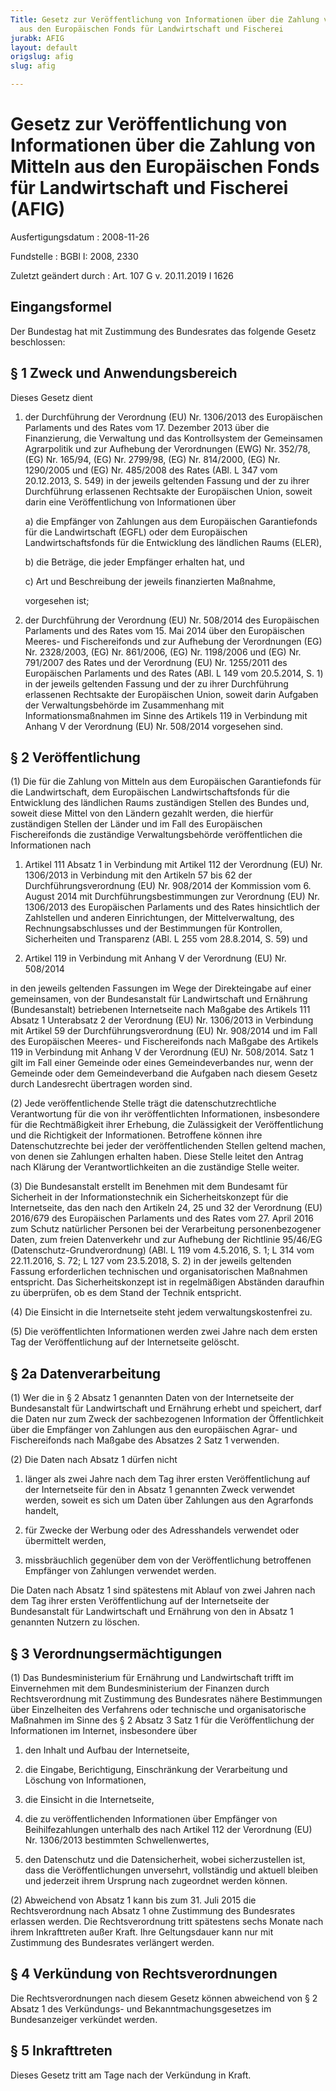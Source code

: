 ```yaml
---
Title: Gesetz zur Veröffentlichung von Informationen über die Zahlung von Mitteln
  aus den Europäischen Fonds für Landwirtschaft und Fischerei
jurabk: AFIG
layout: default
origslug: afig
slug: afig

---
```


# Gesetz zur Veröffentlichung von Informationen über die Zahlung von Mitteln aus den Europäischen Fonds für Landwirtschaft und Fischerei (AFIG)

Ausfertigungsdatum
:   2008-11-26

Fundstelle
:   BGBl I: 2008, 2330

Zuletzt geändert durch
:   Art. 107 G v. 20.11.2019 I 1626


## Eingangsformel

Der Bundestag hat mit Zustimmung des Bundesrates das folgende Gesetz
beschlossen:


## § 1 Zweck und Anwendungsbereich

Dieses Gesetz dient

1.  der Durchführung der Verordnung (EU) Nr. 1306/2013 des Europäischen
    Parlaments und des Rates vom 17. Dezember 2013 über die Finanzierung,
    die Verwaltung und das Kontrollsystem der Gemeinsamen Agrarpolitik und
    zur Aufhebung der Verordnungen (EWG) Nr. 352/78, (EG) Nr. 165/94, (EG)
    Nr. 2799/98, (EG) Nr. 814/2000, (EG) Nr. 1290/2005 und (EG) Nr.
    485/2008 des Rates (ABl. L 347 vom 20.12.2013, S. 549) in der jeweils
    geltenden Fassung und der zu ihrer Durchführung erlassenen Rechtsakte
    der Europäischen Union, soweit darin eine Veröffentlichung von
    Informationen über

    a)  die Empfänger von Zahlungen aus dem Europäischen Garantiefonds für die
        Landwirtschaft (EGFL) oder dem Europäischen Landwirtschaftsfonds für
        die Entwicklung des ländlichen Raums (ELER),


    b)  die Beträge, die jeder Empfänger erhalten hat, und


    c)  Art und Beschreibung der jeweils finanzierten Maßnahme,



    vorgesehen ist;


2.  der Durchführung der Verordnung (EU) Nr. 508/2014 des Europäischen
    Parlaments und des Rates vom 15. Mai 2014 über den Europäischen
    Meeres- und Fischereifonds und zur Aufhebung der Verordnungen (EG) Nr.
    2328/2003, (EG) Nr. 861/2006, (EG) Nr. 1198/2006 und (EG) Nr. 791/2007
    des Rates und der Verordnung (EU) Nr. 1255/2011 des Europäischen
    Parlaments und des Rates (ABl. L 149 vom 20.5.2014, S. 1) in der
    jeweils geltenden Fassung und der zu ihrer Durchführung erlassenen
    Rechtsakte der Europäischen Union, soweit darin Aufgaben der
    Verwaltungsbehörde im Zusammenhang mit Informationsmaßnahmen im Sinne
    des Artikels 119 in Verbindung mit Anhang V der Verordnung (EU) Nr.
    508/2014 vorgesehen sind.





## § 2 Veröffentlichung

(1) Die für die Zahlung von Mitteln aus dem Europäischen Garantiefonds
für die Landwirtschaft, dem Europäischen Landwirtschaftsfonds für die
Entwicklung des ländlichen Raums zuständigen Stellen des Bundes und,
soweit diese Mittel von den Ländern gezahlt werden, die hierfür
zuständigen Stellen der Länder und im Fall des Europäischen
Fischereifonds die zuständige Verwaltungsbehörde veröffentlichen die
Informationen nach

1.  Artikel 111 Absatz 1 in Verbindung mit Artikel 112 der Verordnung (EU)
    Nr. 1306/2013 in Verbindung mit den Artikeln 57 bis 62 der
    Durchführungsverordnung (EU) Nr. 908/2014 der Kommission vom 6. August
    2014 mit Durchführungsbestimmungen zur Verordnung (EU) Nr. 1306/2013
    des Europäischen Parlaments und des Rates hinsichtlich der Zahlstellen
    und anderen Einrichtungen, der Mittelverwaltung, des
    Rechnungsabschlusses und der Bestimmungen für Kontrollen, Sicherheiten
    und Transparenz (ABl. L 255 vom 28.8.2014, S. 59) und


2.  Artikel 119 in Verbindung mit Anhang V der Verordnung (EU) Nr.
    508/2014



in den jeweils geltenden Fassungen im Wege der Direkteingabe auf einer
gemeinsamen, von der Bundesanstalt für Landwirtschaft und Ernährung
(Bundesanstalt) betriebenen Internetseite nach Maßgabe des Artikels
111 Absatz 1 Unterabsatz 2 der Verordnung (EU) Nr. 1306/2013 in
Verbindung mit Artikel 59 der Durchführungsverordnung (EU) Nr.
908/2014 und im Fall des Europäischen Meeres- und Fischereifonds nach
Maßgabe des Artikels 119 in Verbindung mit Anhang V der Verordnung
(EU) Nr. 508/2014. Satz 1 gilt im Fall einer Gemeinde oder eines
Gemeindeverbandes nur, wenn der Gemeinde oder dem Gemeindeverband die
Aufgaben nach diesem Gesetz durch Landesrecht übertragen worden sind.

(2) Jede veröffentlichende Stelle trägt die datenschutzrechtliche
Verantwortung für die von ihr veröffentlichten Informationen,
insbesondere für die Rechtmäßigkeit ihrer Erhebung, die Zulässigkeit
der Veröffentlichung und die Richtigkeit der Informationen. Betroffene
können ihre Datenschutzrechte bei jeder der veröffentlichenden Stellen
geltend machen, von denen sie Zahlungen erhalten haben. Diese Stelle
leitet den Antrag nach Klärung der Verantwortlichkeiten an die
zuständige Stelle weiter.

(3) Die Bundesanstalt erstellt im Benehmen mit dem Bundesamt für
Sicherheit in der Informationstechnik ein Sicherheitskonzept für die
Internetseite, das den nach den Artikeln 24, 25 und 32 der Verordnung
(EU) 2016/679 des Europäischen Parlaments und des Rates vom 27. April
2016 zum Schutz natürlicher Personen bei der Verarbeitung
personenbezogener Daten, zum freien Datenverkehr und zur Aufhebung der
Richtlinie 95/46/EG (Datenschutz-Grundverordnung) (ABl. L 119 vom
4\.5.2016, S. 1; L 314 vom 22.11.2016, S. 72; L 127 vom 23.5.2018, S.
2) in der jeweils geltenden Fassung erforderlichen technischen und
organisatorischen Maßnahmen entspricht. Das Sicherheitskonzept ist in
regelmäßigen Abständen daraufhin zu überprüfen, ob es dem Stand der
Technik entspricht.

(4) Die Einsicht in die Internetseite steht jedem
verwaltungskostenfrei zu.

(5) Die veröffentlichten Informationen werden zwei Jahre nach dem
ersten Tag der Veröffentlichung auf der Internetseite gelöscht.


## § 2a Datenverarbeitung

(1) Wer die in § 2 Absatz 1 genannten Daten von der Internetseite der
Bundesanstalt für Landwirtschaft und Ernährung erhebt und speichert,
darf die Daten nur zum Zweck der sachbezogenen Information der
Öffentlichkeit über die Empfänger von Zahlungen aus den europäischen
Agrar- und Fischereifonds nach Maßgabe des Absatzes 2 Satz 1
verwenden.

(2) Die Daten nach Absatz 1 dürfen nicht

1.  länger als zwei Jahre nach dem Tag ihrer ersten Veröffentlichung auf
    der Internetseite für den in Absatz 1 genannten Zweck verwendet
    werden, soweit es sich um Daten über Zahlungen aus den Agrarfonds
    handelt,


2.  für Zwecke der Werbung oder des Adresshandels verwendet oder
    übermittelt werden,


3.  missbräuchlich gegenüber dem von der Veröffentlichung betroffenen
    Empfänger von Zahlungen verwendet werden.



Die Daten nach Absatz 1 sind spätestens mit Ablauf von zwei Jahren
nach dem Tag ihrer ersten Veröffentlichung auf der Internetseite der
Bundesanstalt für Landwirtschaft und Ernährung von den in Absatz 1
genannten Nutzern zu löschen.


## § 3 Verordnungsermächtigungen

(1) Das Bundesministerium für Ernährung und Landwirtschaft trifft im
Einvernehmen mit dem Bundesministerium der Finanzen durch
Rechtsverordnung mit Zustimmung des Bundesrates nähere Bestimmungen
über Einzelheiten des Verfahrens oder technische und organisatorische
Maßnahmen im Sinne des § 2 Absatz 3 Satz 1 für die Veröffentlichung
der Informationen im Internet, insbesondere über

1.  den Inhalt und Aufbau der Internetseite,


2.  die Eingabe, Berichtigung, Einschränkung der Verarbeitung und Löschung
    von Informationen,


3.  die Einsicht in die Internetseite,


4.  die zu veröffentlichenden Informationen über Empfänger von
    Beihilfezahlungen unterhalb des nach Artikel 112 der Verordnung (EU)
    Nr. 1306/2013 bestimmten Schwellenwertes,


5.  den Datenschutz und die Datensicherheit, wobei sicherzustellen ist,
    dass die Veröffentlichungen unversehrt, vollständig und aktuell
    bleiben und jederzeit ihrem Ursprung nach zugeordnet werden können.




(2) Abweichend von Absatz 1 kann bis zum 31. Juli 2015 die
Rechtsverordnung nach Absatz 1 ohne Zustimmung des Bundesrates
erlassen werden. Die Rechtsverordnung tritt spätestens sechs Monate
nach ihrem Inkrafttreten außer Kraft. Ihre Geltungsdauer kann nur mit
Zustimmung des Bundesrates verlängert werden.


## § 4 Verkündung von Rechtsverordnungen

Die Rechtsverordnungen nach diesem Gesetz können abweichend von § 2
Absatz 1 des Verkündungs- und Bekanntmachungsgesetzes im
Bundesanzeiger verkündet werden.


## § 5 Inkrafttreten

Dieses Gesetz tritt am Tage nach der Verkündung in Kraft.

